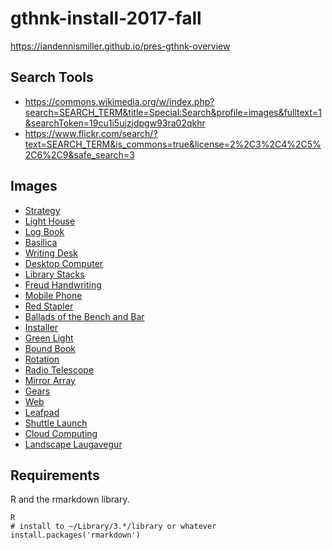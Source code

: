 # gthnk-install-2017-fall

https://iandennismiller.github.io/pres-gthnk-overview

## Search Tools

- https://commons.wikimedia.org/w/index.php?search=SEARCH_TERM&title=Special:Search&profile=images&fulltext=1&searchToken=19cu1i5ujzjdpgw93ra02qkhr
- https://www.flickr.com/search/?text=SEARCH_TERM&is_commons=true&license=2%2C3%2C4%2C5%2C6%2C9&safe_search=3

## Images

- [Strategy](https://en.wikipedia.org/wiki/File:Strategy.jpg)
- [Light House](https://commons.wikimedia.org/wiki/File:La_Martre_lighthouse_-_La_Martre,_QC,_CA_-_16-06-2013.jpg)
- [Log Book](https://commons.wikimedia.org/wiki/Category:Logbooks#/media/File:HMS_Beagle_log_book.JPG)
- [Basilica](https://commons.wikimedia.org/wiki/File:(La_Bas%C3%ADlica_del_Voto_Nacional,_Quito)_pic._u.JPG)
- [Writing Desk](https://commons.wikimedia.org/wiki/File:Medieval_writing_desk.jpg)
- [Desktop Computer](https://commons.wikimedia.org/wiki/File:PowerMac_g3_233.jpg)
- [Library Stacks](https://commons.wikimedia.org/wiki/File:CityHallTorontoPublicLibrary.JPG)
- [Freud Handwriting](https://commons.wikimedia.org/wiki/File:Freud-Handwriting.jpg)
- [Mobile Phone](https://commons.wikimedia.org/wiki/File:Bus_Time_Manhattan_Launch_(10142555034).jpg)
- [Red Stapler](https://commons.wikimedia.org/wiki/File:Stapler-swingline-red.jpg)
- [Ballads of the Bench and Bar](https://commons.wikimedia.org/wiki/File:Image_taken_from_page_54_of_%27Ballads_of_the_Bench_and_Bar;_or,_Idle_Lays_of_the_Parliament_House._(Edited_by_J._B._Paul_and_J._J._Reid.)%27_(11280025073).jpg)
- [Installer](https://commons.wikimedia.org/wiki/File:InstallJammer-small.png)
- [Green Light](https://commons.wikimedia.org/wiki/File:2010-12-30_Italy_Milan_trafficlight_green.JPG)
- [Bound Book](https://commons.wikimedia.org/wiki/File:Old_book_bindings.jpg)
- [Rotation](https://commons.wikimedia.org/wiki/File:ROTATION.jpg)
- [Radio Telescope](https://commons.wikimedia.org/wiki/File:Howard_E._Tatel_Radio_Telescope_-_front.jpg)
- [Mirror Array](https://commons.wikimedia.org/wiki/File:Aleph-reorganizing-vision.jpg)
- [Gears](https://commons.wikimedia.org/wiki/File:New_England_Fall_Color_Tour_Oct._2012_187.JPG)
- [Web](https://commons.wikimedia.org/wiki/File:Dew_on_spider_web_Luc_Viatour.jpg)
- [Leafpad](https://commons.wikimedia.org/wiki/File:Leafpad.png)
- [Shuttle Launch](https://commons.wikimedia.org/wiki/File:Space_Shuttle_Columbia_launching.jpg)
- [Cloud Computing](https://commons.wikimedia.org/wiki/File:Cloud_computing_icon.svg)
- [Landscape Laugavegur](https://commons.wikimedia.org/wiki/File:Landscape_during_Laugavegur_hiking_trail_2-CA_reduced.jpg)

## Requirements

R and the rmarkdown library.

    R
    # install to ~/Library/3.*/library or whatever
    install.packages('rmarkdown')
